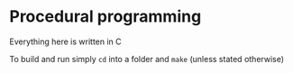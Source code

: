 # Procedural programming

Everything here is written in C

To build and run simply `cd` into a folder and `make` (unless stated otherwise)
